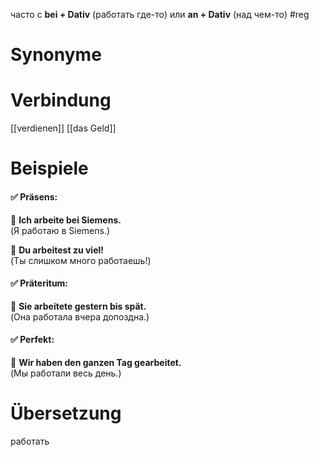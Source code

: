 часто с **bei + Dativ** (работать где-то) или **an + Dativ** (над чем-то)
#reg
# Synonyme

# Verbindung 
[[verdienen]]
[[das Geld]]

# Beispiele
#### ✅ Präsens:

🔹 **Ich arbeite bei Siemens.**  
(Я работаю в Siemens.)

🔹 **Du arbeitest zu viel!**  
(Ты слишком много работаешь!)

#### ✅ Präteritum:

🔹 **Sie arbeitete gestern bis spät.**  
(Она работала вчера допоздна.)

#### ✅ Perfekt:

🔹 **Wir haben den ganzen Tag gearbeitet.**  
(Мы работали весь день.)
# Übersetzung
работать